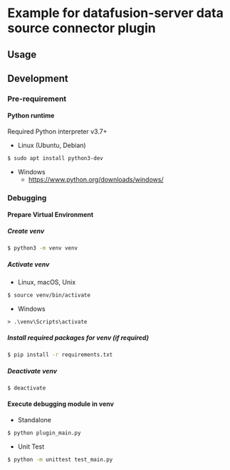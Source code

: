 # Example for datafusion-server data source connector plugin

## Usage

## Development

### Pre-requirement

#### Python runtime

Required Python interpreter v3.7+

* Linux (Ubuntu, Debian)

```sh
$ sudo apt install python3-dev
```

* Windows
  - https://www.python.org/downloads/windows/

### Debugging

#### Prepare Virtual Environment

##### Create venv

```sh
$ python3 -m venv venv
```

##### Activate venv

* Linux, macOS, Unix

```sh
$ source venv/bin/activate
```

* Windows

```
> .\venv\Scripts\activate
```

##### Install required packages for venv (if required)

```sh
$ pip install -r requirements.txt
```

##### Deactivate venv

```sh
$ deactivate
```

#### Execute debugging module in venv

* Standalone

```sh
$ python plugin_main.py
```

* Unit Test

```sh
$ python -m unittest test_main.py
```
